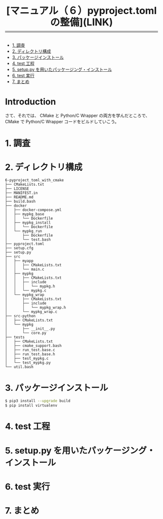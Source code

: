 <style>
    div.title{
        text-align: center; line-height: 120%;
        font-size: xx-large; font-weight: bold; 
        padding-bottom: 0.3em; margin-bottom:1em;
        border-bottom-width: 4px; border-bottom-style: double;
    }
</style>
<div class="title">
[マニュアル（６）pyproject.toml の整備](LINK)
</div>

- [1. 調査](#1-調査)
- [2. ディレクトリ構成](#2-ディレクトリ構成)
- [3. パッケージインストール](#3-パッケージインストール)
- [4. test 工程](#4-test-工程)
- [5. setup.py を用いたパッケージング・インストール](#5-setuppy-を用いたパッケージングインストール)
- [6. test 実行](#6-test-実行)
- [7. まとめ](#7-まとめ)


<!-- omit in toc -->
Introduction
============

さて、それでは、 CMake と Python/C Wrapper の両方を学んだところで、
CMake で Python/C Wrapper コードをビルドしていこう。

# 1. 調査



# 2. ディレクトリ構成

```
6-pyproject_toml_with_cmake
├── CMakeLists.txt
├── LICENSE
├── MANIFEST.in
├── README.md
├── build.bash
├── docker
│   ├── docker-compose.yml
│   ├── mypkg_base
│   │   └── Dockerfile
│   ├── mypkg_install
│   │   └── Dockerfile
│   └── mypkg_run
│       ├── Dockerfile
│       └── test.bash
├── pyproject.toml
├── setup.cfg
├── setup.py
├── src
│   ├── myapp
│   │   ├── CMakeLists.txt
│   │   └── main.c
│   ├── mypkg
│   │   ├── CMakeLists.txt
│   │   ├── include
│   │   │   └── mypkg.h
│   │   └── mypkg.c
│   └── mypkg_wrap
│       ├── CMakeLists.txt
│       ├── include
│       │   └── mypkg_wrap.h
│       └── mypkg_wrap.c
├── src-python
│   ├── CMakeLists.txt
│   └── mypkg
│       ├── __init__.py
│       └── core.py
├── tests
│   ├── CMakeLists.txt
│   ├── cmake_support.bash
│   ├── run_test.base.c
│   ├── run_test.base.h
│   ├── test_mypkg.c
│   └── test_mypkg.py
└── util.bash
```

# 3. パッケージインストール


```bash
$ pip3 install --upgrade build
$ pip install virtualenv
```

# 4. test 工程




# 5. setup.py を用いたパッケージング・インストール



# 6. test 実行



# 7. まとめ

